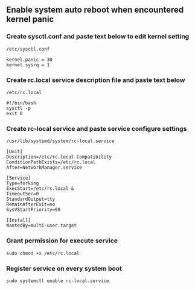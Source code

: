 ## Enable system auto reboot when encountered kernel panic

### Create sysctl.conf and paste text below to edit kernel setting
`/etc/sysctl.conf`
```
kernel.panic = 30
kernel.sysrq = 1
```
### Create rc.local service description file and paste text below 
`/etc/rc.local`
```
#!/bin/bash
sysctl -p
exit 0
```

### Create rc-local service and paste service configure settings
`/usr/lib/systemd/system/rc-local.service`
```
[Unit]
Description=/etc/rc.local Compatibility
ConditionPathExists=/etc/rc.local
After=NetworkManager.service

[Service]
Type=forking
ExecStart=/etc/rc.local &
TimeoutSec=0
StandardOutput=tty
RemainAfterExit=no
SysVStartPriority=99

[Install]
WantedBy=multi-user.target
```

### Grant permission for execute service
```
sudo chmod +x /etc/rc.local
```

### Register service on every system boot
```
sudo systemctl enable rc-local.service
```
